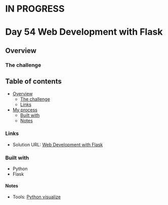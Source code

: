 # IN PROGRESS
# Day 54 Web Development with Flask

## Overview

### The challenge

## Table of contents

- [Overview](#overview)
  - [The challenge](#the-challenge)
  - [Links](#links)
- [My process](#my-process)
  - [Built with](#built-with)
  - [Notes](#notes)

### Links

- Solution URL: [Web Development with Flask](https://github.com/Mikerniker/100_Days_of_Python/tree/main/Day54)

### Built with

- Python
- Flask


#### Notes
- Tools:
[Python visualize](https://pythontutor.com/visualize.html#mode=edit)

